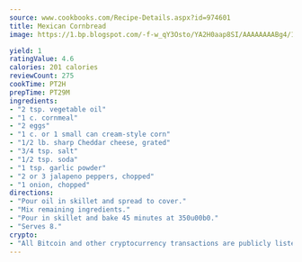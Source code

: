 ```yaml
---
source: www.cookbooks.com/Recipe-Details.aspx?id=974601
title: Mexican Cornbread
image: https://1.bp.blogspot.com/-f-w_qY3Osto/YA2H0aap8SI/AAAAAAAABg4/17myAO5s9b8JksYvWDXpYkaDlcY0g6k_gCLcBGAsYHQ/s296/3.png

yield: 1
ratingValue: 4.6
calories: 201 calories
reviewCount: 275
cookTime: PT2H
prepTime: PT29M
ingredients:
- "2 tsp. vegetable oil"
- "1 c. cornmeal"
- "2 eggs"
- "1 c. or 1 small can cream-style corn"
- "1/2 lb. sharp Cheddar cheese, grated"
- "3/4 tsp. salt"
- "1/2 tsp. soda"
- "1 tsp. garlic powder"
- "2 or 3 jalapeno peppers, chopped"
- "1 onion, chopped"
directions:
- "Pour oil in skillet and spread to cover."
- "Mix remaining ingredients."
- "Pour in skillet and bake 45 minutes at 350u00b0."
- "Serves 8."
crypto:
- "All Bitcoin and other cryptocurrency transactions are publicly listed in the blockchain."
---
```

